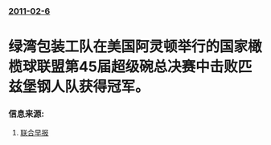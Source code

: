 ### [2011-02-6](/news/2011/02/6/index.md)

##### 
# 绿湾包装工队在美国阿灵顿举行的国家橄榄球联盟第45届超级碗总决赛中击败匹兹堡钢人队获得冠军。




### 信息来源:

1. [联合早报](http://www.zaobao.com/ty/ty110208_004.shtml)
